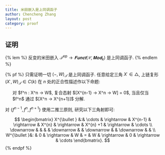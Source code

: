 ```yaml
---
title: 米田嵌入是上同调函子
author: Chencheng Zhang
layout: post
category: proof
--- 
```

## 证明

{% lem %}
反变的米田嵌入 $𝒯^{\mathrm{op}} → 𝐅𝐮𝐧𝐜𝐭(𝒞, 𝐌𝐨𝐝_k)$ 是上同调函子. 
{% endlem %}

{% pf %}
只需证明一切 $(-,W)_{𝒯}$ 是上同调函子. 任意给定三角 $X^∙ ∈ \triangle$, 上链复形 $(X^∙ , W)_{𝒯} ∈ C(k)$ 在 $n$ 处的正合性描述作以下命题:

<ol>
对 $f^n : X^n → W$, 复合态射 $[X^{n-1} → X^n → W] = 0$, 当且仅当 $f^n$ 通过 $[X^n → X^{n+1}]$ 分解. 
</ol>

对 $\{f^{n-1},f^n,f^{n+1}\}$ 使用二推三原则, 研究以下三角射即可: 

$$
\begin{bmatrix}
X^{\bullet } &:& \cdots  & \rightarrow  & X^{n-1} & \rightarrow  & X^{n} & \rightarrow  & X^{n} +1 & \rightarrow  & \cdots \\
\downarrow & &  &  & \downarrow  &  & \downarrow  &  & \downarrow  &  & \\
W^{\bullet }&: & 0 & \rightarrow  & W & = & W & \rightarrow  & 0 & \rightarrow  & \cdots 
\end{bmatrix}. 
$$
{% endpf %}